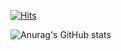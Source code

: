 [![Hits](https://hits.seeyoufarm.com/api/count/incr/badge.svg?url=https%3A%2F%2Fgithub.com%2Fgjbae1212%2Fhit-counter)](https://hits.seeyoufarm.com)                    

![Anurag's GitHub stats](https://github-readme-stats.vercel.app/api?username=DongKyuRyu&show_icons=true&theme=ambient_gradient)
